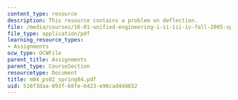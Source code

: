 ```yaml
---
content_type: resource
description: This resource contains a problem on deflection.
file: /media/courses/16-01-unified-engineering-i-ii-iii-iv-fall-2005-spring-2006/516f3daa093f68fe6423e96cad4d4652_m04_ps02_spring04.pdf
file_type: application/pdf
learning_resource_types:
- Assignments
ocw_type: OCWFile
parent_title: Assignments
parent_type: CourseSection
resourcetype: Document
title: m04_ps02_spring04.pdf
uid: 516f3daa-093f-68fe-6423-e96cad4d4652
---
```

